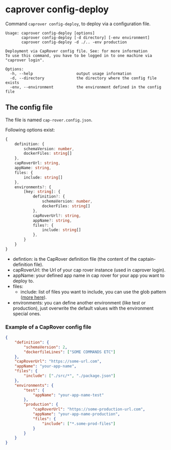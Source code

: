 # caprover config-deploy

Command `caprover config-deploy`, to deploy via a configuration file.

```
Usage: caprover config-deploy [options]
       caprover config-deploy [-d directory] [-env environment]
       caprover config-deploy -d ./.. -env production

Deployment via CapRover config file. See: for more information
To use this command, you have to be logged in to one machine via "caprover login".

Options:
  -h, --help                   output usage information
  -d, --directory              the directory where the config file exists
  -env, --environment          the environment defined in the config file
```

## The config file

The file is named `cap-rover.config.json`.

Following options exist:

```Typescript
{
    definition: {
        schemaVersion: number,
        dockerFiles: string[]
    },
    capRoverUrl: string,
    appName: string,
    files: {
        include: string[]
    },
    environments?: {
        [key: string]: {
            definition?: {
                schemaVersion: number,
                dockerFiles: string[]
            },
            capRoverUrl?: string,
            appName?: string,
            files?: {
                include: string[]
            },
        }
    }
}
```

-   defintion: is the CapRover definition file (the content of the captain-definition file).
-   capRoverUrl: the Url of your cap rover instance (used in caprover login).
-   appName: your defined app name in cap rover for your app you want to deploy to.
-   files:
    -   include: list of files you want to include, you can use the glob pattern ([more here](https://www.npmjs.com/package/glob)).
-   environments: you can define another environment (like test or production), just overwrite the default values with the environment special ones.

### Example of a CapRover config file

```json
{
    "definition": {
        "schemaVersion": 2,
        "dockerfileLines": ["SOME COMMANDS ETC"]
    },
    "capRoverUrl": "https://some-url.com",
    "appName": "your-app-name",
    "files": {
        "include": ["./src/*", "./package.json"]
    },
    "environments": {
        "test": {
            "appName": "your-app-name-test"
        },
        "production": {
            "capRoverUrl": "https://some-production-url.com",
            "appName": "your-app-name-production",
            "files": {
                "include": ["*.some-prod-files"]
            }
        }
    }
}
```

